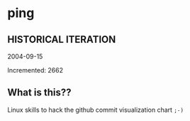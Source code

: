 # ping

## HISTORICAL ITERATION
2004-09-15

Incremented: 2662

## What is this?? 
Linux skills to hack the github commit visualization chart `;-)`
